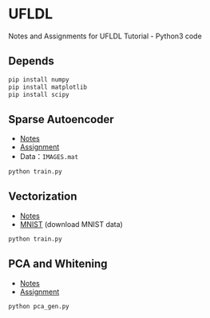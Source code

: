 # UFLDL
Notes and Assignments for UFLDL Tutorial - Python3 code

Depends
------------
```bash
pip install numpy
pip install matplotlib
pip install scipy
```

Sparse Autoencoder
------------
* [Notes](http://hertzcat.com/2018/10/20/ufldl-sparse-autoencoder/)
* [Assignment](https://github.com/hertzcat/UFLDL/blob/master/ex1/ex.pdf)
* Data：`IMAGES.mat`

```bash
python train.py
```

Vectorization
------------
* [Notes](http://hertzcat.com/2018/10/26/ufldl-vectorization/)
* [MNIST](http://yann.lecun.com/exdb/mnist/train-images-idx3-ubyte.gz) (download MNIST data)

```bash
python train.py
```

PCA and Whitening
------------
* [Notes](http://hertzcat.com/2018/11/04/ufldl-pca-and-whitening/)
* [Assignment](http://ufldl.stanford.edu/wiki/index.php/Exercise:PCA_and_Whitening)

```bash
python pca_gen.py
```